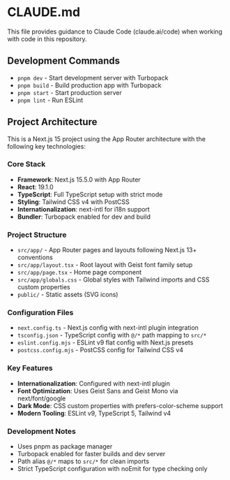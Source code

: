 # CLAUDE.md

This file provides guidance to Claude Code (claude.ai/code) when working with code in this repository.

## Development Commands

- `pnpm dev` - Start development server with Turbopack
- `pnpm build` - Build production app with Turbopack
- `pnpm start` - Start production server
- `pnpm lint` - Run ESLint

## Project Architecture

This is a Next.js 15 project using the App Router architecture with the following key technologies:

### Core Stack
- **Framework**: Next.js 15.5.0 with App Router
- **React**: 19.1.0 
- **TypeScript**: Full TypeScript setup with strict mode
- **Styling**: Tailwind CSS v4 with PostCSS
- **Internationalization**: next-intl for i18n support
- **Bundler**: Turbopack enabled for dev and build

### Project Structure
- `src/app/` - App Router pages and layouts following Next.js 13+ conventions
- `src/app/layout.tsx` - Root layout with Geist font family setup
- `src/app/page.tsx` - Home page component
- `src/app/globals.css` - Global styles with Tailwind imports and CSS custom properties
- `public/` - Static assets (SVG icons)

### Configuration Files
- `next.config.ts` - Next.js config with next-intl plugin integration
- `tsconfig.json` - TypeScript config with `@/*` path mapping to `src/*`
- `eslint.config.mjs` - ESLint v9 flat config with Next.js presets
- `postcss.config.mjs` - PostCSS config for Tailwind CSS v4

### Key Features
- **Internationalization**: Configured with next-intl plugin
- **Font Optimization**: Uses Geist Sans and Geist Mono via next/font/google
- **Dark Mode**: CSS custom properties with prefers-color-scheme support
- **Modern Tooling**: ESLint v9, TypeScript 5, Tailwind v4

### Development Notes
- Uses pnpm as package manager
- Turbopack enabled for faster builds and dev server
- Path alias `@/*` maps to `src/*` for clean imports
- Strict TypeScript configuration with noEmit for type checking only